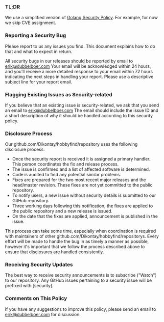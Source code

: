 ### TL;DR

We use a simplified version of [Golang Security Policy](https://go.dev/security).
For example, for now we skip CVE assignment.

### Reporting a Security Bug

Please report to us any issues you find. This document explains how to do that and what to expect in return.

All security bugs in our releases should be reported by email to erik@dubbelboer.com
Your email will be acknowledged within 24 hours, and you'll receive a more detailed response
to your email within 72 hours indicating the next steps in handling your report.
Please use a descriptive subject line for your report email.

### Flagging Existing Issues as Security-related

If you believe that an existing issue is security-related, we ask that you send an email to erik@dubbelboer.com
The email should include the issue ID and a short description of why it should be handled according to this security policy.

### Disclosure Process

Our github.com/Dikontay/hobbyfind/repository uses the following disclosure process:

- Once the security report is received it is assigned a primary handler. This person coordinates the fix and release process.
- The issue is confirmed and a list of affected software is determined.
- Code is audited to find any potential similar problems.
- Fixes are prepared for the two most recent major releases and the head/master revision. These fixes are not yet committed to the public repository.
- To notify users, a new issue without security details is submitted to our GitHub repository.
- Three working days following this notification, the fixes are applied to the public repository and a new release is issued.
- On the date that the fixes are applied, announcement is published in the issue.

This process can take some time, especially when coordination is required with maintainers of other github.com/Dikontay/hobbyfind/repositorys.
Every effort will be made to handle the bug in as timely a manner as possible, however it's important that we follow
the process described above to ensure that disclosures are handled consistently.

### Receiving Security Updates
The best way to receive security announcements is to subscribe ("Watch") to our repository.
Any GitHub issues pertaining to a security issue will be prefixed with [security].

### Comments on This Policy
If you have any suggestions to improve this policy, please send an email to erik@dubbelboer.com for discussion.
